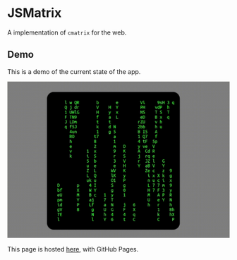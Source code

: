 # JSMatrix
A implementation of `cmatrix` for the web.

## Demo
This is a demo of the current state of the app.

![demo gif](./assets/demo.gif)

This page is hosted [here](https://angelalvcam.github.io/jsmatrix/), with GitHub Pages.

